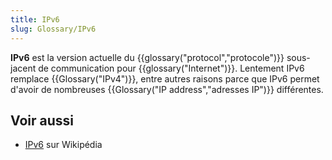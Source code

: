 ```yaml
---
title: IPv6
slug: Glossary/IPv6
---
```


**IPv6** est la version actuelle du {{glossary("protocol","protocole")}} sous-jacent de communication pour {{glossary("Internet")}}. Lentement IPv6 remplace {{Glossary("IPv4")}}, entre autres raisons parce que IPv6 permet d'avoir de nombreuses {{Glossary("IP address","adresses IP")}} différentes.

## Voir aussi

- [IPv6](https://fr.wikipedia.org/wiki/IPv6) sur Wikipédia
